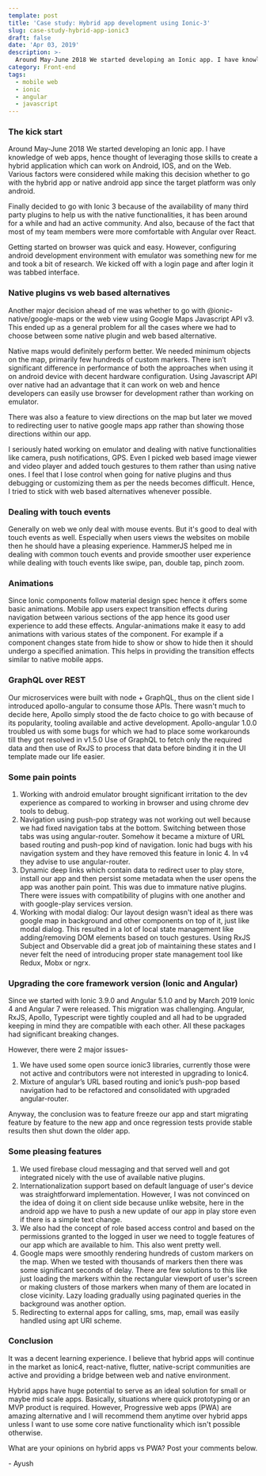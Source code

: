 ```yaml
---
template: post
title: 'Case study: Hybrid app development using Ionic-3'
slug: case-study-hybrid-app-ionic3
draft: false
date: 'Apr 03, 2019'
description: >-
  Around May-June 2018 We started developing an Ionic app. I have knowledge of web apps, hence thought of leveraging those skills to create a hybrid application which can work on Android, IOS, and on the Web...
category: Front-end
tags:
  - mobile web
  - ionic
  - angular
  - javascript
---
```


### The kick start
Around May-June 2018 We started developing an Ionic app. I have knowledge of web apps, hence thought of leveraging those skills to create a hybrid application which can work on Android, IOS, and on the Web. Various factors were considered while making this decision whether to go with the hybrid app or native android app since the target platform was only android.

Finally decided to go with Ionic 3 because of the availability of many third party plugins to help us with the native functionalities, it has been around for a while and had an active community. And also, because of the fact that most of my team members were more comfortable with Angular over React.

Getting started on browser was quick and easy. However, configuring android development environment with emulator was something new for me and took a bit of research.
We kicked off with a login page and after login it was tabbed interface.

### Native plugins vs web based alternatives
Another major decision ahead of me was whether to go with @ionic-native/google-maps or the web view using Google Maps Javascript API v3. This ended up as a general problem for all the cases where we had to choose between some native plugin and web based alternative.

Native maps would definitely perform better. We needed minimum objects on the map, primarily few hundreds of custom markers. There isn’t significant difference in performance of both the approaches when using it on android device with decent hardware configuration. Using Javascript API over native had an advantage that it can work on web and hence developers can easily use browser for development rather than working on emulator.

There was also a feature to view directions on the map but later we moved to redirecting user to native google maps app rather than showing those directions within our app.

I seriously hated working on emulator and dealing with native functionalities like camera, push notifications, GPS. Even I picked web based image viewer and video player and added touch gestures to them rather than using native ones.
I feel that I lose control when going for native plugins and thus debugging or customizing them as per the needs becomes difficult. Hence, I tried to stick with web based alternatives whenever possible.

### Dealing with touch events
Generally on web we only deal with mouse events. But it's good to deal with touch events as well. Especially when users views the websites on mobile then he should have a pleasing experience. HammerJS helped me in dealing with common touch events and provide smoother user experience while dealing with touch events like swipe, pan, double tap, pinch zoom.

### Animations
Since Ionic components follow material design spec hence it offers some basic animations. Mobile app users expect transition effects during navigation between various sections of the app hence its good user experience to add these effects. Angular-animations make it easy to add animations with various states of the component. For example if a component changes state from hide to show or show to hide then it should undergo a specified animation. This helps in providing the transition effects similar to native mobile apps.

### GraphQL over REST
Our microservices were built with node + GraphQL, thus on the client side I introduced apollo-angular to consume those APIs. There wasn't much to decide here, Apollo simply stood the de facto choice to go with because of its popularity, tooling available and active development. Apollo-angular 1.0.0 troubled us with some bugs for which we had to place some workarounds till they got resolved in v1.5.0
Use of GraphQL to fetch only the required data and then use of RxJS to process that data before binding it in the UI template made our life easier.

### Some pain points
1. Working with android emulator brought significant irritation to the dev experience as compared to working in browser and using chrome dev tools to debug.
2. Navigation using push-pop strategy was not working out well because we had fixed navigation tabs at the bottom. Switching between those tabs was using angular-router. Somehow it became a mixture of URL based routing and push-pop kind of navigation. Ionic had bugs with his navigation system and they have removed this feature in Ionic 4. In v4 they advise to use angular-router.
3. Dynamic deep links which contain data to redirect user to play store, install our app and then persist some metadata when the user opens the app was another pain point. This was due to immature native plugins. There were issues with compatibility of plugins with one another and with google-play services version.
4. Working with modal dialog: Our layout design wasn't ideal as there was google map in background and other components on top of it, just like modal dialog. This resulted in a lot of local state management like adding/removing DOM elements based on touch gestures. Using RxJS Subject and Observable did a great job of maintaining these states and I never felt the need of introducing proper state management tool like Redux, Mobx or ngrx.

### Upgrading the core framework version (Ionic and Angular)
Since we started with Ionic 3.9.0 and Angular 5.1.0 and by March 2019 Ionic 4 and Angular 7 were released. This migration was challenging. Angular, RxJS, Apollo, Typescript were tightly coupled and all had to be upgraded keeping in mind they are compatible with each other. All these packages had significant breaking changes.

However, there were 2 major issues-
1. We have used some open source ionic3 libraries, currently those were not active and contributors were not interested in upgrading to Ionic4.
2. Mixture of angular’s URL based routing and ionic’s push-pop based navigation had to be refactored and consolidated with upgraded angular-router.

Anyway, the conclusion was to feature freeze our app and start migrating feature by feature to the new app and once regression tests provide stable results then shut down the older app.

### Some pleasing features
1. We used firebase cloud messaging and that served well and got integrated nicely with the use of available native plugins.
2. Internationalization support based on default language of user's device was straightforward implementation. However, I was not convinced on the idea of doing it on client side because unlike website, here in the android app we have to push a new update of our app in play store even if there is a simple text change.
3. We also had the concept of role based access control and based on the permissions granted to the logged in user we need to toggle features of our app which are available to him. This also went pretty well.
4. Google maps were smoothly rendering hundreds of custom markers on the map. When we tested with thousands of markers then there was some significant seconds of delay. There are few solutions to this like just loading the markers within the rectangular viewport of user's screen or making clusters of those markers when many of them are located in close vicinity. Lazy loading gradually using paginated queries in the background was another option.
5. Redirecting to external apps for calling, sms, map, email was easily handled using apt URI scheme.

### Conclusion
It was a decent learning experience. I believe that hybrid apps will continue in the market as Ionic4, react-native, flutter, native-script communities are active and providing a bridge between web and native environment.

Hybrid apps have huge potential to serve as an ideal solution for small or maybe mid scale apps. Basically, situations where quick prototyping or an MVP product is required. However, Progressive web apps (PWA) are amazing  alternative and I will recommend them anytime over hybrid apps unless I want to use some core native functionality which isn't possible otherwise.

What are your opinions on hybrid apps vs PWA? Post your comments below.

\- Ayush
